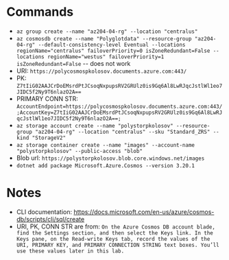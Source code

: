 # Commands

- `az group create --name "az204-04-rg" --location "centralus"`
- `az cosmosdb create --name "Polyglotdata" --resource-group "az204-04-rg" --default-consistency-level Eventual --locations regionName="centralus" failoverPriority=0 isZoneRedundant=False --locations regionName="westus" failoverPriority=1 isZoneRedundant=False` -- does not work
- URI: `https://polycosmospkolosov.documents.azure.com:443/`
- PK: `Z7tIiG02AAJCrDoEMsrdPtJCsoqNxpupsRV2GRUlz0is9Gq6Al8LwRJqcJstlWl1eo7JIDC5f2Ny9T6nlazO2A==`
- PRIMARY CONN STR: `AccountEndpoint=https://polycosmospkolosov.documents.azure.com:443/;AccountKey=Z7tIiG02AAJCrDoEMsrdPtJCsoqNxpupsRV2GRUlz0is9Gq6Al8LwRJqcJstlWl1eo7JIDC5f2Ny9T6nlazO2A==;`
- `az storage account create --name "polystorpkolosov" --resource-group "az204-04-rg" --location "centralus" --sku "Standard_ZRS" --kind "StorageV2"`
- `az storage container create --name "images" --account-name "polystorpkolosov" --public-access "blob"`
- Blob url: `https://polystorpkolosov.blob.core.windows.net/images`
- `dotnet add package Microsoft.Azure.Cosmos --version 3.20.1`

# Notes

- CLI documentation: https://docs.microsoft.com/en-us/azure/cosmos-db/scripts/cli/sql/create
- URI, PK, CONN STR are from: `On the Azure Cosmos DB account blade, find the Settings section, and then select the Keys link. In the Keys pane, on the Read-write Keys tab, record the values of the URI, PRIMARY KEY, and PRIMARY CONNECTION STRING text boxes. You’ll use these values later in this lab.`